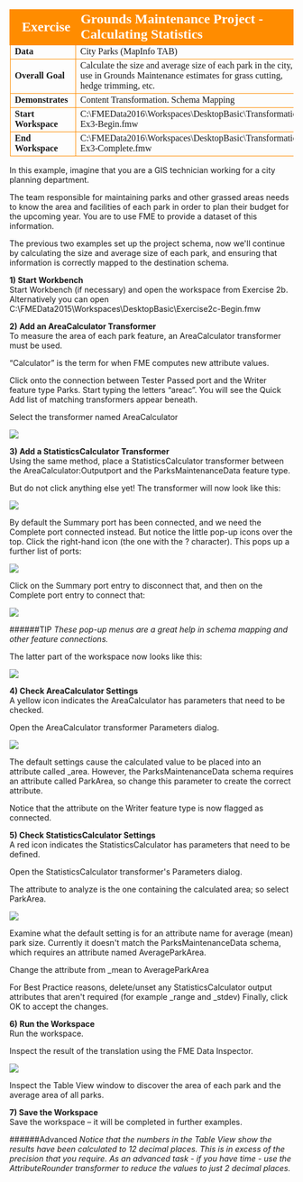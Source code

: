 <!--Exercise Section-->
<!--NB: In GitBook world we don't give a number to exercises-->

<table style="border-spacing: 0px;border-collapse: collapse;font-family:serif">
<tr>
<td style="vertical-align:middle;background-color:darkorange;border: 2px solid darkorange">
<i class="fa fa-cogs fa-lg fa-pull-left fa-fw" style="color:white;padding-right: 12px;vertical-align:text-top"></i>
<span style="color:white;font-size:x-large;font-weight: bold">Exercise</span>
</td>
<td style="border: 2px solid darkorange;background-color:darkorange;color:white">
<span style="color:white;font-size:x-large;font-weight: bold">Grounds Maintenance Project - Calculating Statistics</span>
</td>
</tr>

<tr>
<td style="border: 1px solid darkorange; font-weight: bold">Data</td>
<td style="border: 1px solid darkorange">City Parks (MapInfo TAB)</td>
</tr>

<tr>
<td style="border: 1px solid darkorange; font-weight: bold">Overall Goal</td>
<td style="border: 1px solid darkorange">Calculate the size and average size of each park in the city, to use in Grounds Maintenance estimates for grass cutting, hedge trimming, etc.</td>
</tr>

<tr>
<td style="border: 1px solid darkorange; font-weight: bold">Demonstrates</td>
<td style="border: 1px solid darkorange">Content Transformation. Schema Mapping</td>
</tr>

<tr>
<td style="border: 1px solid darkorange; font-weight: bold">Start Workspace</td>
<td style="border: 1px solid darkorange">C:\FMEData2016\Workspaces\DesktopBasic\Transformation-Ex3-Begin.fmw</td>
</tr>

<tr>
<td style="border: 1px solid darkorange; font-weight: bold">End Workspace</td>
<td style="border: 1px solid darkorange">C:\FMEData2016\Workspaces\DesktopBasic\Transformation-Ex3-Complete.fmw</td>
</tr>

</table>



In this example, imagine that you are a GIS technician working for a city planning department.

The team responsible for maintaining parks and other grassed areas needs to know the area and facilities of each park in order to plan their budget for the upcoming year. You are to use FME to provide a dataset of this information.

The previous two examples set up the project schema, now we'll continue by calculating the size and average size of each park, and ensuring that information is correctly mapped to the destination schema.

**1) Start Workbench**</br>
Start Workbench (if necessary) and open the workspace from Exercise 2b. Alternatively you can open C:\FMEData2015\Workspaces\DesktopBasic\Exercise2c-Begin.fmw


**2) Add an AreaCalculator Transformer**</br>
To measure the area of each park feature, an AreaCalculator transformer must be used.

“Calculator” is the term for when FME computes new attribute values.

Click onto the connection between Tester Passed port and the Writer feature type Parks. Start typing the letters “areac”. You will see the Quick Add list of matching transformers appear beneath.

Select the transformer named AreaCalculator

![](https://raw.githubusercontent.com/FMEEvangelist/FME-Desktop-Basic-Training-Manual-Images/master/Img2.44.QuickAddAreaCalculator.jpg)


**3) Add a StatisticsCalculator Transformer**</br>
Using the same method, place a StatisticsCalculator transformer between the AreaCalculator:Outputport and the ParksMaintenanceData feature type.

But do not click anything else yet! The transformer will now look like this:

![](https://raw.githubusercontent.com/FMEEvangelist/FME-Desktop-Basic-Training-Manual-Images/master/Img2.45.StatisticsCalculatorPopUpButtons.jpg)

By default the Summary port has been connected, and we need the Complete port connected instead. But notice the little pop-up icons over the top. Click the right-hand icon (the one with the ? character). This pops up a further list of ports:

![](https://raw.githubusercontent.com/FMEEvangelist/FME-Desktop-Basic-Training-Manual-Images/master/Img2.46.StatisticsCalculatorPopUpButtons.jpg)

Click on the Summary port entry to disconnect that, and then on the Complete port entry to connect that:

![](https://raw.githubusercontent.com/FMEEvangelist/FME-Desktop-Basic-Training-Manual-Images/master/Img2.47.StatisticsCalculatorPopUpButtons.jpg)

######TIP
*These pop-up menus are a great help in schema mapping and other feature connections.*

The latter part of the workspace now looks like this:

![](https://raw.githubusercontent.com/FMEEvangelist/FME-Desktop-Basic-Training-Manual-Images/master/Img2.48.StatisticsCalculatorInWorkspace.jpg)

**4) Check AreaCalculator Settings**</br>
A yellow icon indicates the AreaCalculator has parameters that need to be checked.

Open the AreaCalculator transformer Parameters dialog.

![](https://raw.githubusercontent.com/FMEEvangelist/FME-Desktop-Basic-Training-Manual-Images/master/Img2.49.AreaCalculatorParametersDialog.jpg)

The default settings cause the calculated value to be placed into an attribute called _area. However, the ParksMaintenanceData schema requires an attribute called ParkArea, so change this parameter to create the correct attribute.

Notice that the attribute on the Writer feature type is now flagged as connected.


**5) Check StatisticsCalculator Settings**</br>
A red icon indicates the StatisticsCalculator has parameters that need to be defined.

Open the StatisticsCalculator transformer's Parameters dialog.

The attribute to analyze is the one containing the calculated area; so select ParkArea.

![](https://raw.githubusercontent.com/FMEEvangelist/FME-Desktop-Basic-Training-Manual-Images/master/Img2.50.StatisticsCalculatorParametersDialog.jpg)

Examine what the default setting is for an attribute name for average (mean) park size. Currently it doesn't match the ParksMaintenanceData schema, which requires an attribute named AverageParkArea.

Change the attribute from _mean to AverageParkArea

For Best Practice reasons, delete/unset any StatisticsCalculator output attributes that aren't required (for example _range and _stdev)
Finally, click OK to accept the changes.


**6) Run the Workspace**</br>
Run the workspace.

Inspect the result of the translation using the FME Data Inspector.

![](https://raw.githubusercontent.com/FMEEvangelist/FME-Desktop-Basic-Training-Manual-Images/master/Img2.51.DITableView.jpg)

Inspect the Table View window to discover the area of each park and the average area of all parks.


**7) Save the Workspace**</br>
Save the workspace – it will be completed in further examples.


######Advanced
*Notice that the numbers in the Table View show the results have been calculated to 12 decimal places. This is in excess of the precision that you require. As an advanced task - if you have time - use the AttributeRounder transformer to reduce the values to just 2 decimal places.*